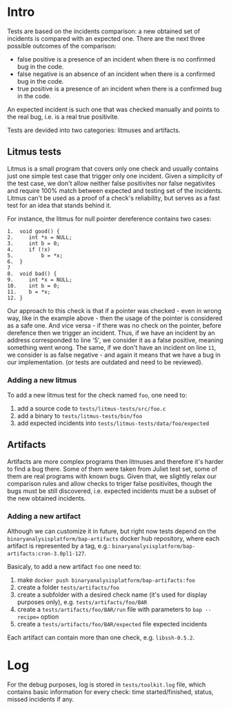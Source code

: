 
# Intro

Tests are based on the incidents comparison: a new obtained set of incidents is
compared with an expected one.
There are the next three possible outcomes of the comparison:
- false positive is a presence of an incident when there is no confirmed bug in the code.
- false negative is an absence of an incident when there is a confirmed bug in the code.
- true  positive is a presence of an incident when there is a confirmed bug in the code.

An expected incident is such one that was checked manually and points to the real bug, i.e.
is a real true positivite.

Tests are devided into two categories: litmuses and artifacts.


## Litmus tests
Litmus is a small program that covers only one check and usually contains just one simple test case
that trigger only one incident. Given a simplicity of the test case, we don't allow neither false
positivites nor false negativites and require 100% match between expected and testing set of the incidents.
Litmus can't be used as a proof of a check's reliability, but serves as a fast test for
an idea that stands behind it.

For instance, the litmus for null pointer dereference contains two cases:
```
1.  void good() {
2.     int *x = NULL;
3.     int b = 0;
4.     if (!x)
5.         b = *x;
6.  }
7
8.  void bad() {
9.     int *x = NULL;
10.    int b = 0;
11.    b = *x;
12. }
```
Our approach to this check is that if a pointer was checked - even in wrong way, like in the example
above - then the usage of the pointer is considered as a safe one. And vice versa - if there was no
check on the pointer, before derefence then we trigger an incident.
Thus, if we have an incident by an address corresponded to line '5', we consider it as a false positive,
meaning something went wrong. The same, if we don't have an incident on line `11`, we consider is
as false negative - and again it means that we have a bug in our implementation.
(or tests are outdated and need to be reviewed).

### Adding a new litmus
To add a new litmus test for the check named `foo`, one need to:
1) add a source code to `tests/litmus-tests/src/foo.c`
2) add a binary to `tests/litmus-tests/bin/foo`
3) add expected incidents into `tests/litmus-tests/data/foo/expected`


## Artifacts
Artifacts are more complex programs then litmuses and therefore it's harder to find a bug there.
Some of them were taken from Juliet test set, some of them are real programs with known bugs.
Given that, we slightly relax our comparison rules and allow checks to triger false positivites,
though the bugs must be still discovered, i.e. expected incidents must be a subset of the new obtained
incidents.

### Adding a new artifact

Although we can customize it in future, but right now tests depend on the
`binaryanalysisplatform/bap-artifacts` docker hub repository, where each artifact is represented by a tag,
e.g.: `binaryanalysisplatform/bap-artifacts:cron-3.0pl1-127`.

Basicaly, to add a new artifact `foo` one need to:
1) make `docker push binaryanalysisplatform/bap-artifacts:foo`
2) create a folder `tests/artifacts/foo`
3) create a subfolder with a desired check name (it's used for display purposes only), e.g. `tests/artifacts/foo/BAR`
4) create a `tests/artifacts/foo/BAR/run` file with parameters to `bap --recipe=` option
5) create a `tests/artifacts/foo/BAR/expected` file expected incidents

Each artifact can contain more than one check, e.g. `libssh-0.5.2`.

# Log
For the debug purposes, log is stored in `tests/toolkit.log` file, which contains basic
information for every check: time started/finished, status, missed incidents if any.
